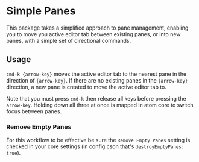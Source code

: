 # Simple Panes

This package takes a simplified approach to pane management, enabling you to move you active editor tab between existing panes, or into new panes, with a simple set of directional commands.


## Usage

`cmd-k {arrow-key}` moves the active editor tab to the nearest pane in the direction of `{arrow-key}`. If there are no existing panes in the `{arrow-key}` direction, a new pane is created to move the active editor tab to.

Note that you must press `cmd-k` then release all keys before pressing the `arrow-key`. Holding down all three at once is mapped in atom core to switch focus between panes.


### Remove Empty Panes

For this workflow to be effective be sure the `Remove Empty Panes` setting is checked in your core settings (in config.cson that's
`destroyEmptyPanes: true`).
